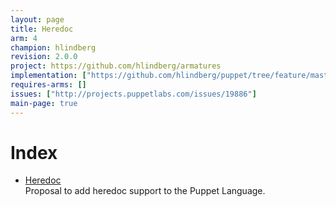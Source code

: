 ```yaml
---
layout: page
title: Heredoc
arm: 4
champion: hlindberg
revision: 2.0.0
project: https://github.com/hlindberg/armatures
implementation: ["https://github.com/hlindberg/puppet/tree/feature/master/heredoc"]
requires-arms: []
issues: ["http://projects.puppetlabs.com/issues/19886"]
main-page: true
---
```


Index
=====
* [Heredoc](heredoc.html)  
  Proposal to add heredoc support to the Puppet Language.
